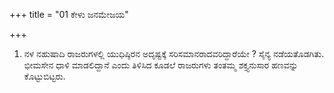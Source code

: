 +++
title = "01 ಕೇಳು ಜನಮೇಜಯ"

+++
1. ನಳ ನಹುಷಾದಿ ರಾಜರುಗಳಲ್ಲಿ ಯುಧಿಷ್ಠಿರನ ಅದೃಷ್ಟಕ್ಕೆ ಸರಿಸಮಾನರಾದವರಿದ್ದಾರೆಯೇ ? ಸೈನ್ಯ ನಡೆಯತೊಡಗಿತು. ಭೀಮಸೇನ ಧಾಳಿ ಮಾಡಲಿದ್ದಾನೆ ಎಂದು ತಿಳಿಸಿದ ಕೂಡಲೆ ರಾಜರುಗಳು ತಂತಮ್ಮ ಶಕ್ತ್ಯನುಸಾರ ಹಣವನ್ನು ಕೊಟ್ಟುಬಿಟ್ಟರು.